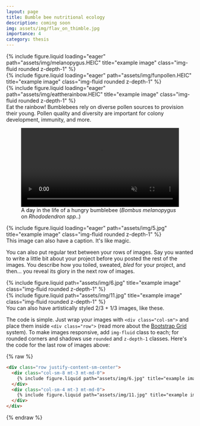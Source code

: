 ```yaml
---
layout: page
title: Bumble bee nutritional ecology
description: coming soon
img: assets/img/flav_on_thimble.jpg
importance: 4
category: thesis
---
```



<div class="row">
    <div class="col-sm-3 mt-3 mt-md-0">
        {% include figure.liquid loading="eager" path="assets/img/melanopygus.HEIC" title="example image" class="img-fluid rounded z-depth-1" %}
    </div>
    <div class="col-sm-2.8 mt-3 mt-md-0">
        {% include figure.liquid loading="eager" path="assets/img/funpollen.HEIC" title="example image" class="img-fluid rounded z-depth-1" %}
    </div>
    <div class="col-sm-4.5 mt-3 mt-md-0">
        {% include figure.liquid loading="eager" path="assets/img/eattherainbow.HEIC" title="example image" class="img-fluid rounded z-depth-1" %}
    </div>
</div>
<div class="caption">
    Eat the rainbow! Bumblebees rely on diverse pollen sources to provision their young. Pollen quality and diversity are important for colony development, immunity, and more.
</div>



<figure class="figure">
  <video 
    width="100%" 
    height="auto" 
    class="img-fluid rounded z-depth-1"
    autoplay 
    loop 
    muted 
    playsinline
  >
    <source src="/assets/img/hungry_melanopygus.mp4" type="video/mp4">
    Your browser does not support the video tag.
  </video>
  <figcaption class="figure-caption text-center">
    A day in the life of a hungry bumblebee (<em>Bombus melanopygus</em> on <em>Rhododendron spp.</em>.)
  </figcaption>
</figure>




<div class="row">
    <div class="col-sm mt-3 mt-md-0">
        {% include figure.liquid loading="eager" path="assets/img/5.jpg" title="example image" class="img-fluid rounded z-depth-1" %}
    </div>
</div>
<div class="caption">
    This image can also have a caption. It's like magic.
</div>

You can also put regular text between your rows of images.
Say you wanted to write a little bit about your project before you posted the rest of the images.
You describe how you toiled, sweated, _bled_ for your project, and then... you reveal its glory in the next row of images.

<div class="row justify-content-sm-center">
    <div class="col-sm-8 mt-3 mt-md-0">
        {% include figure.liquid path="assets/img/6.jpg" title="example image" class="img-fluid rounded z-depth-1" %}
    </div>
    <div class="col-sm-4 mt-3 mt-md-0">
        {% include figure.liquid path="assets/img/11.jpg" title="example image" class="img-fluid rounded z-depth-1" %}
    </div>
</div>
<div class="caption">
    You can also have artistically styled 2/3 + 1/3 images, like these.
</div>

The code is simple.
Just wrap your images with `<div class="col-sm">` and place them inside `<div class="row">` (read more about the <a href="https://getbootstrap.com/docs/4.4/layout/grid/">Bootstrap Grid</a> system).
To make images responsive, add `img-fluid` class to each; for rounded corners and shadows use `rounded` and `z-depth-1` classes.
Here's the code for the last row of images above:

{% raw %}

```html
<div class="row justify-content-sm-center">
  <div class="col-sm-8 mt-3 mt-md-0">
    {% include figure.liquid path="assets/img/6.jpg" title="example image" class="img-fluid rounded z-depth-1" %}
  </div>
  <div class="col-sm-4 mt-3 mt-md-0">
    {% include figure.liquid path="assets/img/11.jpg" title="example image" class="img-fluid rounded z-depth-1" %}
  </div>
</div>
```

{% endraw %}
